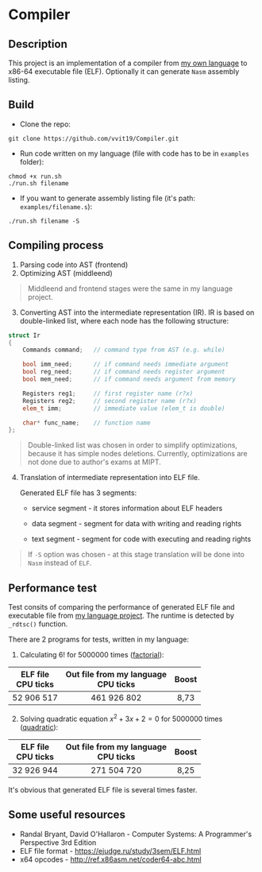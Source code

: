 # Compiler
## Description
This project is an implementation of a compiler from [my own language](https://github.com/vvit19/Language) to x86-64 executable file (ELF). Optionally it can generate ```Nasm``` assembly listing.
## Build
- Clone the repo:
```
git clone https://github.com/vvit19/Compiler.git
```
- Run code written on my language (file with code has to be in ```examples``` folder):
```
chmod +x run.sh
./run.sh filename
```
- If you want to generate assembly listing file (it's path: ```examples/filename.s```):
```
./run.sh filename -S
```

## Compiling process
1) Parsing code into AST (frontend)
2) Optimizing AST (middleend)
> Middleend and frontend stages were the same in my language project.
3) Converting AST into the intermediate representation (IR). IR is based on double-linked list, where each node has the following structure:
``` C++
struct Ir
{
    Commands command;   // command type from AST (e.g. while)

    bool imm_need;      // if command needs immediate argument
    bool reg_need;      // if command needs register argument
    bool mem_need;      // if command needs argument from memory

    Registers reg1;     // first register name (r?x)
    Registers reg2;     // second register name (r?x)
    elem_t imm;         // immediate value (elem_t is double)

    char* func_name;    // function name
};
```

> Double-linked list was chosen in order to simplify optimizations, because it has simple nodes deletions. Currently, optimizations are not done due to author's exams at MIPT.

4) Translation of intermediate representation into ELF file.

    Generated ELF file has 3 segments:

    - service segment - it stores information about ELF headers

    - data segment - segment for data with writing and reading rights

    - text segment - segment for code with executing and reading rights

> If ```-S``` option was chosen - at this stage translation will be done into ```Nasm``` instead of ```ELF```.

## Performance test

Test consits of comparing the performance of generated ELF file and executable file from [my language project](https://github.com/vvit19/Language). The runtime is detected by ```_rdtsc()``` function.

There are 2 programs for tests, written in my language:

1) Calculating 6! for 5000000 times ([factorial](examples/factorial_bench.vit)):

| ELF file <br> CPU ticks | Out file from my language <br> CPU ticks | Boost    |
| :---------------------: | :--------------------------------------: | :------: |
|  52 906 517             |  461 926 802                             | 8,73     |

2) Solving quadratic equation $x^2 + 3x + 2 = 0$ for 5000000 times ([quadratic](examples/quadratic_bench.vit)):

| ELF file <br> CPU ticks | Out file from my language <br> CPU ticks | Boost    |
| :---------------------: | :--------------------------------------: | :------: |
|       32 926 944        |  271 504 720                             | 8,25     |


It's obvious that generated ELF file is several times faster.

## Some useful resources

- Randal Bryant, David O'Hallaron - Computer Systems: A Programmer's Perspective 3rd Edition
- ELF file format - https://ejudge.ru/study/3sem/ELF.html
- x64 opcodes - http://ref.x86asm.net/coder64-abc.html
